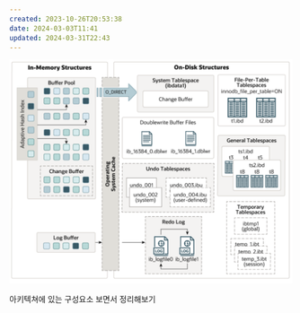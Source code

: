```yaml
---
created: 2023-10-26T20:53:38
date: 2024-03-03T11:41
updated: 2024-03-31T22:43
---
```

![Pasted image 20231026205445](real-resource-image/Pasted%20image%2020231026205445.png)

아키텍쳐에 있는 구성요소 보면서 정리해보기